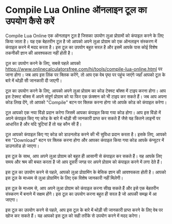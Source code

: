 Compile Lua Online ऑनलाइन टूल का उपयोग कैसे करें
================================================

Compile Lua Online एक ऑनलाइन टूल है जिसका उपयोग लुआ प्रोग्रामों को कंपाइल करने के लिए किया जाता है। यह एक बेहतरीन टूल है जो आपको अपने लुआ प्रोग्राम को एक ऑनलाइन संस्करण में कंपाइल करने में मदद करता है। इस टूल का उपयोग बहुत सरल है और इसमें आपके पास कोई विशेष तकनीकी ज्ञान की आवश्यकता नहीं होती है।

टूल का उपयोग करने के लिए, सबसे पहले आपको <https://www.onlinecalculatorsfree.com/hi/tools/compile-lua-online.html> पर जाना होगा। जब आप इस लिंक पर क्लिक करेंगे, तो आप एक वेब पृष्ठ पर पहुंच जाएंगे जहाँ आपको टूल के बारे में थोड़ी सी जानकारी दी जाएगी।

टूल का उपयोग करने के लिए, आपको अपने लुआ प्रोग्राम का कोड टेक्स्ट बॉक्स में टाइप करना होगा। आप इस टेक्स्ट बॉक्स में अपने संपूर्ण प्रोग्राम को या फिर एक फ़ंक्शन को भी टाइप कर सकते हैं। जब आप अपना कोड लिख देंगे, तो आपको "Compile" बटन पर क्लिक करना होगा जो आपके कोड को कंपाइल करेगा।

टूल आपको एक नया विंडो प्रदान करेगा जिसमें आपका कंपाइल किया गया कोड होगा। आप इस विंडो में अपने कंपाइल किए गए कोड के बारे में थोड़ी सी जानकारी प्राप्त कर सकते हैं जैसे यह कितने लाइनों पर आधारित है और यदि त्रुटियां हैं तो यह कौन सी हैं।

टूल आपको कंपाइल किए गए कोड को डाउनलोड करने की भी सुविधा प्रदान करता है। इसके लिए, आपको बस "Download" बटन पर क्लिक करना होगा और आपका कंपाइल किया गया कोड आपके कंप्यूटर में डाउनलोड हो जाएगा।

इस टूल के साथ, आप अपने लुआ प्रोग्राम को बहुत ही आसानी से कंपाइल कर सकते हैं। यह आपके लिए समय और श्रम की बचत करता है जो आप दूसरी जगह पर अपने प्रोग्राम को कंपाइल करने में लगा देते हैं।

इस टूल का उपयोग करने से पहले, आपको लुआ प्रोग्रामिंग के बेसिक ज्ञान की आवश्यकता होती है। आपको इस टूल के माध्यम से लुआ प्रोग्रामिंग के लिए एक विशेष जानकारी नहीं मिलेगी।

इस टूल के माध्यम से, आप अपने लुआ प्रोग्राम को कंपाइल करना सीख सकते हैं और इसे एक बेहतरीन संस्करण में बनाने में सक्षम होंगे। इस टूल का उपयोग करना बहुत ही सरल है जो आपकी समझ में आ जाएगा।

इस टूल का उपयोग करने से पहले, आप इस टूल के बारे में थोड़ी सी जानकारी प्राप्त करने के लिए वेब पर खोज कर सकते हैं। यह आपको इस टूल को सही तरीके से उपयोग करने में मदद करेगा।